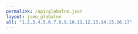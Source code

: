 ```yaml
---
permalink: /api/globalne.json
layout: json_globalne
all: "1,2,3,4,5,6,7,8,9,10,11,12,13,14,15,16,17"
---
```

